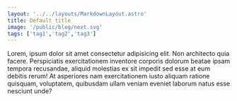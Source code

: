 ```yaml
---
layout: '../../layouts/MarkdownLayout.astro'
title: Default title
image: '/public/blog/next.svg'
tags: ['tag1','tag2','tag3']
---
```

Lorem, ipsum dolor sit amet consectetur adipisicing elit. Non architecto quia facere. Perspiciatis exercitationem inventore corporis dolorum beatae ipsam tempora recusandae, aliquid molestias ex sit impedit sed esse at eum debitis rerum! At asperiores nam exercitationem iusto aliquam ratione quisquam, voluptatem, quibusdam ullam veniam eveniet laborum natus esse nesciunt unde?